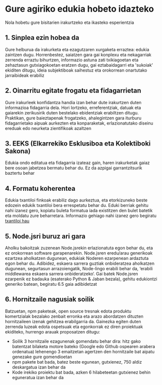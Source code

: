 # Gure agiriko edukia hobeto idazteko

Nola hobetu gure bisitarien irakurtzeko eta ikasteko esperientzia

## 1. Sinplea ezin hobea da

Gure helburua da irakurketa eta ezagutzaren xurgaketa erraztea: edukia zaintzen dugu. Horrenbestez, saiatzen gara gai konplexu eta nekagarriak zerrenda erraztu bihurtzen, informazio astuna zati txikiagoetan eta zehaztasun gutxiagokoetan eratzen dugu, gai eztabaidagarri eta 'sukoiak' ekiditen ditugu, ideia subjektiboak saihestuz eta orokorrean onartutako jarraibideak erabiliz

## 2. Oinarritu egitate frogatu eta fidagarrietan

Gure irakurleek konfidantza handia izan behar dute irakurtzen duten informazioa fidagarria dela. Hori lortzeko, erreferentziak, datuak eta gaiarekin zerikusirik duten bestelako ebidentziak erabiltzen ditugu. Praktikan, gure baieztapenak frogatzeko, ahalegintzen gara iturburu fidagarrietako aipuak aurkezten eta konparaketak, erlazionatutako diseinu ereduak edo neurketa zientifikoak azaltzen

## 3. EEKS (Elkarrekiko Esklusiboa eta Kolektiboki Sakona)

Edukia ondo editatua eta fidagarria izateaz gain, haren irakurketak gaiaz bere osoan jabetzea bermatu behar du. Ez da azpigai garrantzitsurik baztertu behar

## 4. Formatu koherentea

Edukia txantiloi finkoak erabiliz dago aurkeztua, eta etorkizuneko beste edozein edukik txantiloi bera errespetatu behar du. Eduki berriak gehitu nahi izanez gero, kopiatu buleta formatua iada existitzen den bulet batetik eta moldatu zure beharretara. Informazio gehiago nahi izanez gero begiratu [txantiloi hau](../sections/template.basque.md)

## 5. Node.jsri buruz ari gara

Aholku bakoitzak zuzenean Node.jsrekin erlazionatuta egon behar du, eta ez orokorrean software garapenarekin. Node.jsren eredu/arau generikoak ezartzea aholkatzen dugunean, edukiak Noderen ezarpenean ardaztuta egon behar du. Adibidez, eskaera sarrera guztiak onbideratzea aholkatzen dugunean, segurtasun arrazoiengatik, Node-lingo erabili behar da, ‘erabili middlewarea eskaera sarrera onbideratzeko‘. Gai batek Node.jsren ezarpenik ez badauka (esaterako Python & Jaban bezala), gehitu edukiontzi generiko batean, begiratu 6.5 gaia adibidetzat

## 6. Hornitzaile nagusiak soilik

Batzuetan, npm paketeak, open source tresnak edota produktu komertzialak bezalako zenbait erronka eta arazo abordatzen dituzten hornitzaileen izenak gehitzea erabilgarria da. Gainezka egiten duten zerrenda luzeak edota ospetsuak eta egonkorrak ez diren proiektuak ekiditeko, hurrengo arauak proposatzen ditugu:

- Soilik 3 hornitzaile ezagunenak gomendatu behar dira: hitz gako batentzat bilaketa motore bateko (Google edo Github ospearen arabera ordenatua) lehenengo 3 emaitzetan agertzen den hornitzaile bat aipatu genezake gure gomendioetan
- npm pakete bat bada, batez beste egunean, gutxienez, 750 aldiz deskargatua izan behar da
- Kode irekiko proiektu bat bada, azken 6 hilabeteetan gutxienez behin eguneratua izan behar da
